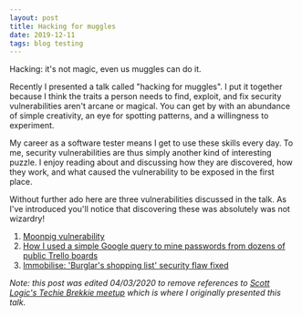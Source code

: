 ```yaml
---
layout: post
title: Hacking for muggles
date: 2019-12-11
tags: blog testing
---
```


Hacking: it's not magic, even us muggles can do it.

Recently I presented a talk called "hacking for muggles". I put it together because I think the traits a person needs to find, exploit, and fix security vulnerabilities aren't arcane or magical. You can get by with an abundance of simple creativity, an eye for spotting patterns, and a willingness to experiment.

My career as a software tester means I get to use these skills every day. To me, security vulnerabilities are thus simply another kind of interesting puzzle. I enjoy reading about and discussing how they are discovered, how they work, and what caused the vulnerability to be exposed in the first place.

Without further ado here are three vulnerabilities discussed in the talk. As I've introduced you'll notice that discovering these was absolutely was not wizardry! 

1. [Moonpig vulnerability](https://darkport.co.uk/blog/moonpig-vulnerability/)
2. [How I used a simple Google query to mine passwords from dozens of public Trello boards](https://www.freecodecamp.org/news/discovering-the-hidden-mine-of-credentials-and-sensitive-information-8e5ccfef2724/)
3. [Immobilise: 'Burglar's shopping list' security flaw fixed](https://www.bbc.co.uk/news/technology-30686697)

*Note: this post was edited 04/03/2020 to remove references to [Scott Logic's Techie Brekkie meetup](https://www.meetup.com/Techie-Brekkie/events/265878993/) which is where I originally presented this talk.*
